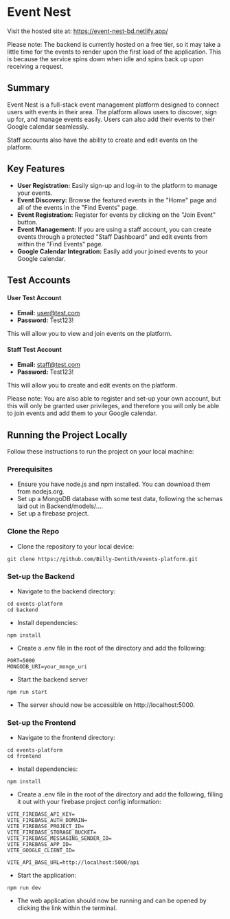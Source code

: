 # Event Nest

Visit the hosted site at: https://event-nest-bd.netlify.app/

Please note: The backend is currently hosted on a free tier, so it may take a little time for the events to render upon the first load of the application. This is because the service spins down when idle and spins back up upon receiving a request. 

## Summary 

Event Nest is a full-stack event management platform designed to connect users with events in their area. The platform allows users to discover, sign up for, and manage events easily. Users can also add their events to their Google calendar seamlessly. 

Staff accounts also have the ability to create and edit events on the platform. 

## Key Features

- **User Registration:** Easily sign-up and log-in to the platform to manage your events.
- **Event Discovery:** Browse the featured events in the "Home" page and all of the events in the "Find Events" page.
- **Event Registration:** Register for events by clicking on the "Join Event" button. 
- **Event Management:** If you are using a staff account, you can create events through a protected "Staff Dashboard" and edit events from within the "Find Events" page. 
- **Google Calendar Integration:** Easily add your joined events to your Google calendar. 


## Test Accounts 

#### User Test Account 

- **Email:** user@test.com
- **Password:** Test123!

This will allow you to view and join events on the platform. 

#### Staff Test Account

- **Email:** staff@test.com
- **Password:** Test123!

This will allow you to create and edit events on the platform.

Please note: You are also able to register and set-up your own account, but this will only be granted user privileges, and therefore you will only be able to join events and add them to your Google calendar. 

## Running the Project Locally

Follow these instructions to run the project on your local machine: 

### Prerequisites
- Ensure you have node.js and npm installed. You can download them from nodejs.org.
- Set up a MongoDB database with some test data, following the schemas laid out in Backend/models/....
- Set up a firebase project. 

### Clone the Repo
- Clone the repository to your local device:
```
git clone https://github.com/Billy-Dentith/events-platform.git
```
### Set-up the Backend
- Navigate to the backend directory:
```
cd events-platform
cd backend
```

- Install dependencies:
```
npm install
```

- Create a .env file in the root of the directory and add the following:
```
PORT=5000                 
MONGODB_URI=your_mongo_uri 
```

- Start the backend server
```
npm run start
```

- The server should now be accessible on http://localhost:5000. 

### Set-up the Frontend
- Navigate to the frontend directory:
```
cd events-platform
cd frontend
```

- Install dependencies:
```
npm install
```

- Create a .env file in the root of the directory and add the following, filling it out with your firebase project config information:
```
VITE_FIREBASE_API_KEY=
VITE_FIREBASE_AUTH_DOMAIN=
VITE_FIREBASE_PROJECT_ID=
VITE_FIREBASE_STORAGE_BUCKET=
VITE_FIREBASE_MESSAGING_SENDER_ID=
VITE_FIREBASE_APP_ID=
VITE_GOOGLE_CLIENT_ID=

VITE_API_BASE_URL=http://localhost:5000/api
```

- Start the application:
```
npm run dev
```

- The web application should now be running and can be opened by clicking the link within the terminal. 
